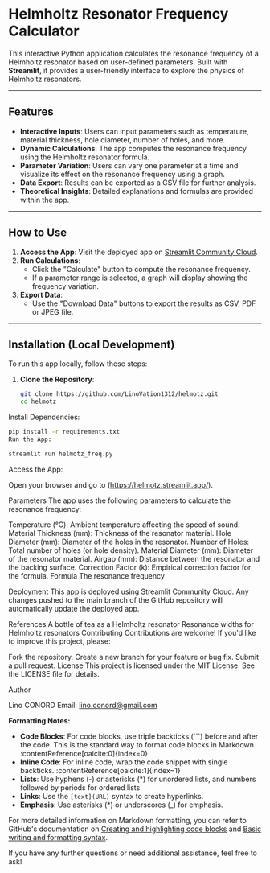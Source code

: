 # Helmholtz Resonator Frequency Calculator

This interactive Python application calculates the resonance frequency of a Helmholtz resonator based on user-defined parameters. Built with **Streamlit**, it provides a user-friendly interface to explore the physics of Helmholtz resonators.

---

## Features

- **Interactive Inputs**: Users can input parameters such as temperature, material thickness, hole diameter, number of holes, and more.
- **Dynamic Calculations**: The app computes the resonance frequency using the Helmholtz resonator formula.
- **Parameter Variation**: Users can vary one parameter at a time and visualize its effect on the resonance frequency using a graph.
- **Data Export**: Results can be exported as a CSV file for further analysis.
- **Theoretical Insights**: Detailed explanations and formulas are provided within the app.

---

## How to Use

1. **Access the App**: Visit the deployed app on [Streamlit Community Cloud](helmholtz.streamlit.app).
2. **Run Calculations**:
   - Click the "Calculate" button to compute the resonance frequency.
   - If a parameter range is selected, a graph will display showing the frequency variation.
3. **Export Data**:
   - Use the "Download Data" buttons to export the results as CSV, PDF or JPEG file.

---

## Installation (Local Development)

To run this app locally, follow these steps:

1. **Clone the Repository**:

   ```bash
   git clone https://github.com/LinoVation1312/helmotz.git
   cd helmotz
Install Dependencies:

   ```bash
pip install -r requirements.txt
Run the App:
```
 ```bash
streamlit run helmotz_freq.py
```
Access the App:

Open your browser and go to (https://helmotz.streamlit.app/).

Parameters
The app uses the following parameters to calculate the resonance frequency:

Temperature (°C): Ambient temperature affecting the speed of sound.
Material Thickness (mm): Thickness of the resonator material.
Hole Diameter (mm): Diameter of the holes in the resonator.
Number of Holes: Total number of holes (or hole density).
Material Diameter (mm): Diameter of the resonator material.
Airgap (mm): Distance between the resonator and the backing surface.
Correction Factor (k): Empirical correction factor for the formula.
Formula
The resonance frequency 


Deployment
This app is deployed using Streamlit Community Cloud. Any changes pushed to the main branch of the GitHub repository will automatically update the deployed app.

References
A bottle of tea as a Helmholtz resonator
Resonance widths for Helmholtz resonators
Contributing
Contributions are welcome! If you'd like to improve this project, please:

Fork the repository.
Create a new branch for your feature or bug fix.
Submit a pull request.
License
This project is licensed under the MIT License. See the LICENSE file for details.

Author

Lino CONORD
Email: lino.conord@gmail.com


**Formatting Notes:**

- **Code Blocks**: For code blocks, use triple backticks (```) before and after the code. This is the standard way to format code blocks in Markdown. :contentReference[oaicite:0]{index=0}
- **Inline Code**: For inline code, wrap the code snippet with single backticks. :contentReference[oaicite:1]{index=1}
- **Lists**: Use hyphens (-) or asterisks (*) for unordered lists, and numbers followed by periods for ordered lists.
- **Links**: Use the `[text](URL)` syntax to create hyperlinks.
- **Emphasis**: Use asterisks (*) or underscores (_) for emphasis.

For more detailed information on Markdown formatting, you can refer to GitHub's documentation on [Creating and highlighting code blocks](https://docs.github.com/en/get-started/writing-on-github/working-with-advanced-formatting/creating-and-highlighting-code-blocks) and [Basic writing and formatting syntax](https://docs.github.com/github/writing-on-github/getting-started-with-writing-and-formatting-on-github/basic-writing-and-formatting-syntax).

If you have any further questions or need additional assistance, feel free to ask!






